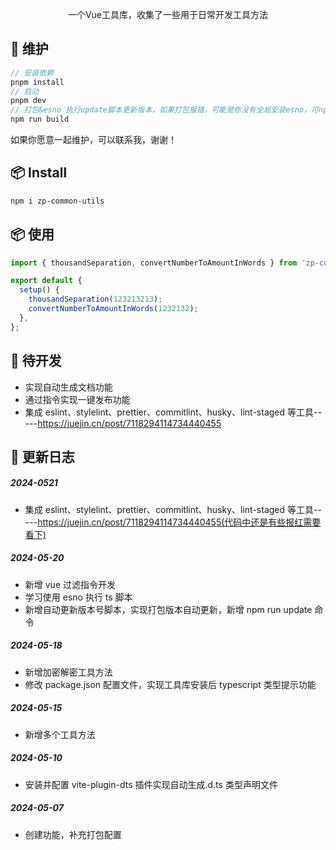 <p align="center">
一个Vue工具库，收集了一些用于日常开发工具方法
</p>

## 🦄 维护

```ts
// 安装依赖
pnpm install
// 启动
pnpm dev
// 打包&esno 执行update脚本更新版本，如果打包报错，可能是你没有全局安装esno，可npm i esno -g进行全局安装
npm run build
```

<p >
如果你愿意一起维护，可以联系我，谢谢！
</p>

## 📦 Install

```bash
npm i zp-common-utils
```

## 📦 使用

```ts
import { thousandSeparation, convertNumberToAmountInWords } from 'zp-common-utils';

export default {
  setup() {
    thousandSeparation(123213213);
    convertNumberToAmountInWords(1232132);
  },
};
```

## 🚀 待开发

- 实现自动生成文档功能
- 通过指令实现一键发布功能
- 集成 eslint、stylelint、prettier、commitlint、husky、lint-staged 等工具-----https://juejin.cn/post/7118294114734440455

## 🚀 更新日志

##### 2024-0521

- 集成 eslint、stylelint、prettier、commitlint、husky、lint-staged 等工具-----https://juejin.cn/post/7118294114734440455(代码中还是有些报红需要看下)

##### 2024-05-20

- 新增 vue 过滤指令开发
- 学习使用 esno 执行 ts 脚本
- 新增自动更新版本号脚本，实现打包版本自动更新，新增 npm run update 命令

##### 2024-05-18

- 新增加密解密工具方法
- 修改 package.json 配置文件，实现工具库安装后 typescript 类型提示功能

##### 2024-05-15

- 新增多个工具方法

##### 2024-05-10

- 安装并配置 vite-plugin-dts 插件实现自动生成.d.ts 类型声明文件

##### 2024-05-07

- 创建功能，补充打包配置
